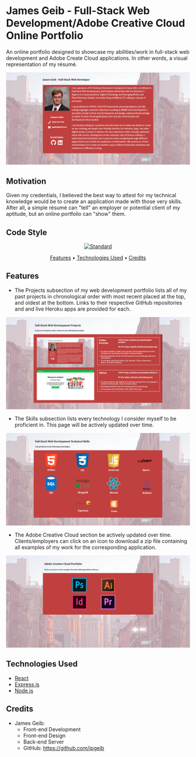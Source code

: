 # James Geib - Full-Stack Web Development/Adobe Creative Cloud Online Portfolio

An online portfolio designed to showcase my abilities/work in full-stack web development and Adobe Create Cloud applications. In other words, a visual representation of my résumé.

![](client/src/assets/images/jpgeib-portfolio.png)

## Motivation

Given my credentials, I believed the best way to attest for my technical knowledge would be to create an application made with those very skills. After all, a simple résumé can "tell" an employer or potential client of my aptitude, but an online portfolio can "show" them.

## Code Style

<p align="center">
  <a href="https://github.com/feross/standard">
    <img src="https://img.shields.io/badge/code%20style-standard-brightgreen.svg?style=flat"
         alt="Standard">
  </a>
</p>

<p align="center">
  <a href="#features">Features</a> •
  <a href="#technologies-used">Technologies Used</a> •
  <a href="#credits">Credits</a>
</p>

## Features

* The Projects subsection of my web development portfolio lists all of my past projects in chronological order with most recent placed at the top, and oldest at the bottom. Links to their respective GitHub repositories and and live Heroku apps are provided for each.

![](client/src/assets/images/webdev-projects.png)

* The Skills subsection lists every technology I consider myself to be proficient in. This page will be actively updated over time.

![](client/src/assets/images/webdev-tech-skills.png)

* The Adobe Creative Cloud section be actively updated over time. Clients/employers can click on an icon to download a zip file containing all examples of my work for the corresponding application.

![](client/src/assets/images/adobe-portfolio.png)

## Technologies Used

- [React](https://reactjs.org/)
- [Express.js](https://expressjs.com)
- [Node.js](https://nodejs.org/en/)

## Credits

- James Geib:
    - Front-end Development
    - Front-end Design
    - Back-end Server
    - GitHub: https://github.com/jpgeib
